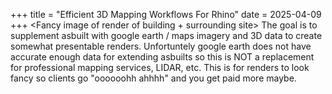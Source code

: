 +++
title = "Efficient 3D Mapping Workflows For Rhino"
date = 2025-04-09
+++
<Fancy image of render of building + surrounding site>
The goal is to supplement asbuilt with google earth / maps imagery and 3D data to create somewhat presentable renders. Unfortuntely google earth does not have accurate enough data for extending asbuilts so this is NOT a replacement for professional mapping services, LIDAR, etc. This is for renders to look fancy so clients go "oooooohh ahhhh" and you get paid more maybe.
